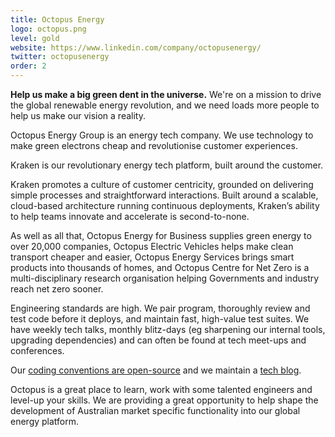```yaml
---
title: Octopus Energy
logo: octopus.png
level: gold
website: https://www.linkedin.com/company/octopusenergy/ 
twitter: octopusenergy 
order: 2
---
```

**Help us make a big green dent in the universe.** We're on a mission to drive the global renewable energy revolution, and we need loads more people to help us make our vision a reality.

Octopus Energy Group is an energy tech company. We use technology to make green electrons cheap and revolutionise customer experiences.  

Kraken is our revolutionary energy tech platform, built around the customer.

Kraken promotes a culture of customer centricity, grounded on delivering simple processes and straightforward interactions. Built around a scalable, cloud-based architecture running continuous deployments, Kraken’s ability to help teams innovate and accelerate is second-to-none.

As well as all that, Octopus Energy for Business supplies green energy to over 20,000 companies, Octopus Electric Vehicles helps make clean transport cheaper and easier, Octopus Energy Services brings smart products into thousands of homes, and Octopus Centre for Net Zero is a multi-disciplinary research organisation helping Governments and industry reach net zero sooner. 

Engineering standards are high. We pair program, thoroughly review and test code before it deploys, and maintain fast, high-value test suites. We have weekly tech talks, monthly blitz-days (eg sharpening our internal tools, upgrading dependencies) and can often be found at tech meet-ups and conferences.

Our [coding conventions are open-source](https://github.com/octoenergy/styleguide) and we maintain a [tech blog](https://tech.octopus.energy/).

Octopus is a great place to learn, work with some talented engineers and level-up your skills. We are providing a great opportunity to help shape the development of Australian market specific functionality into our global energy platform.
